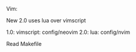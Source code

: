 Vim:

New 2.0 uses lua over vimscript

1.0: vimscript: config/neovim
2.0: lua: config/nvim

Read Makefile

